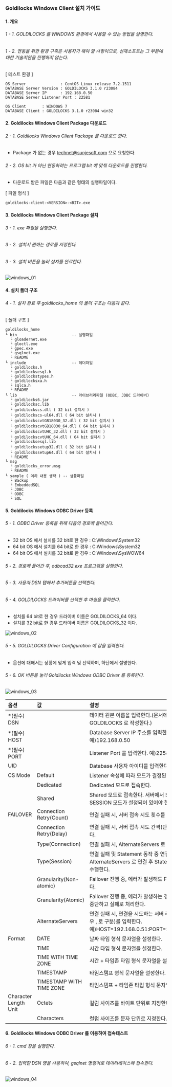 ### Goldilocks Windows Client 설치 가이드

#### 1. 개요

###### 1 - 1. GOLDILOCKS 를 WINDOWS 환경에서 사용할 수 있는 방법을 설명한다.

###### 1 - 2. 연동을 위한 환경 구축은 사용자가 해야 할 사항이므로, 선재소프트는 그 부분에 대한 기술지원을 진행하지 않는다.


[ 테스트 환경 ]

    OS Server               : CentOS Linux release 7.2.1511
    DATABASE Server Version : GOLDILOCKS 3.1.0 r23084
    DATABASE Server IP      : 192.168.0.50
    DATABASE Server Listener Port : 22581

    OS Client       : WINDOWS 7
    DATABASE Client : GOLDILOCKS 3.1.0 r23084 win32


#### 2. Goldilocks Windows Client Package 다운로드

###### 2 - 1. Goldilocks Windows Client Package 를 다운로드 한다.
*  Package 가 없는 경우 technet@sunjesoft.com 으로 요청한다.

###### 2 - 2. OS bit 가 아닌 연동하려는 프로그램 bit 에 맞춰 다운로드를 진행한다.

* 다운로드 받은 파일은 다음과 같은 형태의 실행파일이다.

[ 파일 형식 ]

    goldilocks-client-<VERSION>-<BIT>.exe


#### 3. Goldilocks Windows Client Package 설치

###### 3 - 1. exe 파일을 실행한다.

###### 3 - 2. 설치시 원하는 경로를 지정한다.

###### 3 - 3. 설치 버튼을 눌러 설치를 완료한다.

![windows_01](https://user-images.githubusercontent.com/9734988/33203716-5da07cae-d144-11e7-85e1-20fa07f5d9cd.jpg)

#### 4. 설치 폴더 구조

###### 4 - 1. 설치 완료 후 goldilocks_home 의 폴더 구조는 다음과 같다.

[ 폴더 구조 ]

    goldilocks_home
    └ bin                        -- 실행파일
      └ gloadernet.exe
      └ gloctl.exe
      └ gpec.exe
      └ gsqlnet.exe
      └ README
    └ include                    -- 헤더파일
      └ goldilocks.h
      └ goldilocksesql.h
      └ goldilockstypes.h
      └ goldilocksxa.h
      └ sqlca.h
      └ README
    └ lib                        -- 라이브러리파일 (ODBC, JDBC 드라이버)
      └ goldilocks6.jar
      └ goldilocksc.lib
      └ goldilockscs.dll ( 32 bit 설치시 )
      └ goldilockscs-ul64.dll ( 64 bit 설치시 )
      └ goldilockscvtGB18030_32.dll ( 32 bit 설치시 )
      └ goldilockscvtGB18030_64.dll ( 64 bit 설치시 )
      └ goldilockscvtUHC_32.dll ( 32 bit 설치시 )
      └ goldilockscvtUHC_64.dll ( 64 bit 설치시 )
      └ goldilocksesql.lib
      └ goldilockssetup32.dll ( 32 bit 설치시 )
      └ goldilockssetup64.dll ( 64 bit 설치시 )
      └ README
    └ msg
      └ goldilocks_error.msg
      └ README
    └ sample ( 이하 내용 생략 ) -- 샘플파일
      └ Backup
      └ EmbeddedSQL
      └ JDBC
      └ ODBC
      └ SQL

#### 5. Goldilocks Windows ODBC Driver 등록

###### 5 - 1. ODBC Driver 등록을 위해 다음의 경로에 들어간다.
* 32 bit OS 에서 설치를 32 bit로 한 경우 : C:\Windows\System32
* 64 bit OS 에서 설치를 64 bit로 한 경우 : C:\Windows\System32
* 64 bit OS 에서 설치를 32 bit로 한 경우 : C:\Windows\SysWOW64

###### 5 - 2. 경로에 들어간 후, odbcad32.exe 프로그램을 실행한다.

###### 5 - 3. 사용자 DSN 탭에서 추가버튼을 선택한다.

###### 5 - 4. GOLDILOCKS 드라이버를 선택한 후 마침을 클릭한다.
* 설치를 64 bit로 한 경우 드라이버 이름은 GOLDILOCKS_64 이다.
* 설치를 32 bit로 한 경우 드라이버 이름은 GOLDILOCKS_32 이다.

![windows_02](https://user-images.githubusercontent.com/9734988/33203841-c818802c-d144-11e7-9b6f-eedd37beb7ac.jpg)

###### 5 - 5. GOLDILOCKS Driver Configuration 에 값을 입력한다.
* 옵션에 대해서는 상황에 맞게 입력 및 선택하며, 하단에서 설명한다.

###### 5 - 6. OK 버튼을 눌러 Goldilocks Windows ODBC Driver 를 등록한다.

![windows_03](https://user-images.githubusercontent.com/9734988/33203850-d02efc82-d144-11e7-87d5-e604688fd7df.jpg)

| 옵션 | 값 | 설명 |
|:--  |:-- |:-- |
|*(필수) DSN         ||데이터 원본 이름을 입력한다.(문서에서는 GOLDILOCKS 로 작성한다.)|
|*(필수) HOST        ||Database Server IP 주소를 입력한다. 예)192.168.0.50|
|*(필수) PORT        ||Listener Port 를 입력한다. 예)22581|
|UID         ||Database 사용자 아이디를 입력한다.|
|CS Mode     |Default|Listener 속성에 따라 모드가 결정된다.|
|            |Dedicated|Dedicated 모드로 접속한다.|
|            |Shared|Shared 모드로 접속한다. 서버에서 SHARED SESSION 모드가 설정되어 있어야 한다.|
|FAILOVER|Connection Retry(Count)|연결 실패 시, 서버 접속 시도 횟수를 입력한다.|
|        |Connection Retry(Delay)|연결 실패 시, 서버 접속 시도 간격(단위 : 초)를 입력한다.|
|        |Type(Connection)|연결 실패 시, AlternateServers 로 연결한다.|
|        |Type(Session)   |연결 실패 및 Statement 동작 중 연결이 끊어진 경우, AlternateServers 로 연결 후 Statement 를 복원하여 수행한다.|
|        |Granularity(Non-atomic)|Failover 진행 중, 에러가 발생해도 Failover 를 진행한다.|
|        |Granularity(Atomic) | Failover 진행 중, 에러가 발생하는 경우 Failover 를 중단하고 실패로 처리한다.|
|        |AlternateServers| 연결 실패 시, 연결을 시도하는 서버 리스트(다중일 경우 , 로 구분)를 입력한다. 예)HOST=192.168.0.51:PORT=22581,HOST=...|
|Format  |DATE|날짜 타입 형식 문자열을 설정한다.|
|        |TIME|시간 타입 형식 문자열을 설정한다.|
|        |TIME WITH TIME ZONE|시간 + 타임존 타입 형식 문자열을 설정한다.|
|        |TIMESTAMP|타임스탬프 형식 문자열을 설정한다.|
|        |TIMESTAMP WITH TIME ZONE|타임스탬프 + 타임존 타입 형식 문자열을 설정한다.|
|Character Length Unit|Octets|컬럼 사이즈를 바이트 단위로 지정한다.|
|       |Characters|컬럼 사이즈를 문자 단위로 지정한다.|



#### 6. Goldilocks Windows ODBC Driver 를 이용하여 접속테스트

###### 6 - 1. cmd 창을 실행한다.

###### 6 - 2. 입력한 DSN 명을 사용하여, gsqlnet 명령어로 데이터베이스에 접속한다.

![windows_04](https://user-images.githubusercontent.com/9734988/33203885-f4c385f4-d144-11e7-91f3-c93647354548.jpg)
